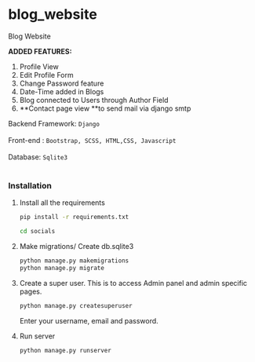 # blog_website
Blog Website

**ADDED FEATURES:**
1. Profile View
2. Edit Profile Form
3. Change Password feature
4. Date-Time added in Blogs
5. Blog connected to Users through Author Field
6. **Contact page view **to send mail via django smtp




Backend Framework: `Django`
<br/><br/>
Front-end : `Bootstrap, SCSS, HTML,CSS, Javascript`
<br/><br/>
Database: `Sqlite3`
<br/><br/>

### Installation

1. Install all the requirements

   ```bash
   pip install -r requirements.txt
   ```

    ```bash
   cd socials
   ```


2. Make migrations/ Create db.sqlite3

   ```bash
   python manage.py makemigrations
   python manage.py migrate
   ```

3. Create a super user.
   This is to access Admin panel and admin specific pages.

   ```djangotemplate
   python manage.py createsuperuser
   ```
   

   Enter your username, email and password.

4. Run server
   ```bash
   python manage.py runserver
